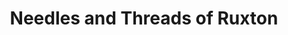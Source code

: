 ---
title: "Needles and Threads of Ruxton"
url: /towson/needles-and-threads-of-ruxton/
shop: Nähzubehör
---